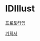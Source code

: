 # IDIllust
[프로토타입](https://xd.adobe.com/view/16a2c4a6-f0c5-445b-bcf5-a0c5c85b186e-43f1/)

[기획서](https://docs.google.com/presentation/d/1-LigaquICNkdaOjjmCGt2M-Kvs5q9anGEHkV46UOgno/edit?usp=sharing)
